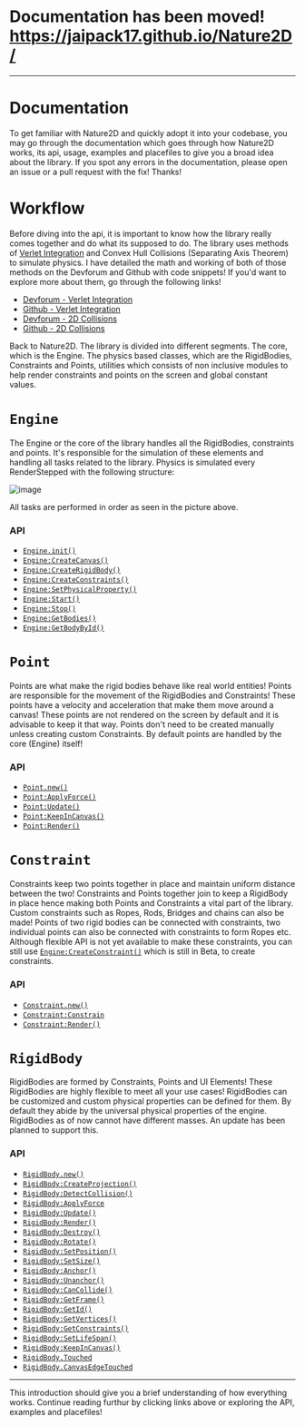 # Documentation has been moved! https://jaipack17.github.io/Nature2D/

<hr/>

# Documentation

To get familiar with Nature2D and quickly adopt it into your codebase, you may go through the documentation which goes through how Nature2D works, its api, usage, examples and placefiles to give you a broad idea about the library. If you spot any errors in the documentation, please open an issue or a pull request with the fix! Thanks!

# Workflow

Before diving into the api, it is important to know how the library really comes together and do what its supposed to do. The library uses methods of [Verlet Integration](https://en.wikipedia.org/wiki/Verlet_integration) and Convex Hull Collisions (Separating Axis Theorem) to simulate physics. I have detailed the math and working of both of those methods on the Devforum and Github with code snippets! If you'd want to explore more about them, go through the following links!
* [Devforum - Verlet Integration](https://devforum.roblox.com/t/the-beauty-of-verlet-integration-2d-ragdolls/1467651/)
* [Github - Verlet Integration](https://github.com/jaipack17/write-ups/tree/main/Verlet%20Integration)
* [Devforum - 2D Collisions](https://devforum.roblox.com/t/detecting-and-responding-to-2d-collisions-fundamentals-techniques/1484368)
* [Github - 2D Collisions](https://github.com/jaipack17/write-ups/tree/main/2D%20Collisions)

Back to Nature2D. The library is divided into different segments. The core, which is the Engine. The physics based classes, which are the RigidBodies, Constraints and Points, utilities which consists of non inclusive modules to help render constraints and points on the screen and global constant values.

# `Engine`

The Engine or the core of the library handles all the RigidBodies, constraints and points. It's responsible for the simulation of these elements and handling all tasks related to the library. Physics is simulated every RenderStepped with the following structure:

![image](https://user-images.githubusercontent.com/74130881/136814983-b97705c5-2efe-4611-81db-30704b127b33.png)

All tasks are performed in order as seen in the picture above.

### API
* [`Engine.init()`](https://github.com/jaipack17/Nature2D/tree/master/docs/api/engine#engineinit)
* [`Engine:CreateCanvas()`](https://github.com/jaipack17/Nature2D/tree/master/docs/api/engine#enginecreatecanvas)
* [`Engine:CreateRigidBody()`](https://github.com/jaipack17/Nature2D/tree/master/docs/api/engine#enginecreaterigidbody)
* [`Engine:CreateConstraints()`](https://github.com/jaipack17/Nature2D/tree/master/docs/api/engine#enginecreateconstraint)
* [`Engine:SetPhysicalProperty()`](https://github.com/jaipack17/Nature2D/tree/master/docs/api/engine#enginesetphysicalproperty)
* [`Engine:Start()`](https://github.com/jaipack17/Nature2D/tree/master/docs/api/engine#enginestart)
* [`Engine:Stop()`](https://github.com/jaipack17/Nature2D/tree/master/docs/api/engine#enginestop)
* [`Engine:GetBodies()`](https://github.com/jaipack17/Nature2D/tree/master/docs/api/engine#enginegetbodies)
* [`Engine:GetBodyById()`](https://github.com/jaipack17/Nature2D/tree/master/docs/api/engine#enginegetbodybyid)

# `Point`

Points are what make the rigid bodies behave like real world entities! Points are responsible for the movement of the RigidBodies and Constraints! These points have a velocity and acceleration that make them move around a canvas! These points are not rendered on the screen by default and it is advisable to keep it that way. Points don't need to be created manually unless creating custom Constraints. By default points are handled by the core (Engine) itself!

### API

* [`Point.new()`](https://github.com/jaipack17/Nature2D/tree/master/docs/api/point#pointnew)
* [`Point:ApplyForce()`](https://github.com/jaipack17/Nature2D/tree/master/docs/api/point#pointapplyforce)
* [`Point:Update()`](https://github.com/jaipack17/Nature2D/tree/master/docs/api/point#pointupdate)
* [`Point:KeepInCanvas()`](https://github.com/jaipack17/Nature2D/tree/master/docs/api/point#pointkeepincanvas)
* [`Point:Render()`](https://github.com/jaipack17/Nature2D/tree/master/docs/api/point#pointrender)

# `Constraint`

Constraints keep two points together in place and maintain uniform distance between the two! Constraints and Points together join to keep a RigidBody in place hence making both Points and Constraints a vital part of the library. Custom constraints such as Ropes, Rods, Bridges and chains can also be made! Points of two rigid bodies can be connected with constraints, two individual points can also be connected with constraints to form Ropes etc. Although flexible API is not yet available to make these constraints, you can still use [`Engine:CreateConstraint()`]() which is still in Beta, to create constraints.

### API

* [`Constraint.new()`](https://github.com/jaipack17/Nature2D/tree/master/docs/api/constraint#constraintnew)
* [`Constraint:Constrain`](https://github.com/jaipack17/Nature2D/tree/master/docs/api/constraint#constraintconstrain)
* [`Constraint:Render()`](https://github.com/jaipack17/Nature2D/tree/master/docs/api/constraint#constraintrender)

# `RigidBody`

RigidBodies are formed by Constraints, Points and UI Elements! These RigidBodies are highly flexible to meet all your use cases! RigidBodies can be customized and custom physical properties can be defined for them. By default they abide by the universal physical properties of the engine. RigidBodies as of now cannot have different masses. An update has been planned to support this.

### API

* [`RigidBody.new()`](https://github.com/jaipack17/Nature2D/tree/master/docs/api/rigidbody#rigidbodynew)
* [`RigidBody:CreateProjection()`](https://github.com/jaipack17/Nature2D/tree/master/docs/api/rigidbody#rigidbodycreateprojection)
* [`RigidBody:DetectCollision()`](https://github.com/jaipack17/Nature2D/tree/master/docs/api/rigidbody#rigidbodydetectcollision)
* [`RigidBody:ApplyForce`](https://github.com/jaipack17/Nature2D/tree/master/docs/api/rigidbody#rigidbodyapplyforce)
* [`RigidBody:Update()`](https://github.com/jaipack17/Nature2D/tree/master/docs/api/rigidbody#rigidbodyupdate)
* [`RigidBody:Render()`](https://github.com/jaipack17/Nature2D/tree/master/docs/api/rigidbody#rigidbodyrender)
* [`RigidBody:Destroy()`](https://github.com/jaipack17/Nature2D/tree/master/docs/api/rigidbody#rigidbodydestroy)
* [`RigidBody:Rotate()`](https://github.com/jaipack17/Nature2D/tree/master/docs/api/rigidbody#rigidbodyrotate)
* [`RigidBody:SetPosition()`](https://github.com/jaipack17/Nature2D/tree/master/docs/api/rigidbody#rigidbodysetposition)
* [`RigidBody:SetSize()`](https://github.com/jaipack17/Nature2D/tree/master/docs/api/rigidbody#rigidbodysetsize)
* [`RigidBody:Anchor()`](https://github.com/jaipack17/Nature2D/tree/master/docs/api/rigidbody#rigidbodyanchor)
* [`RigidBody:Unanchor()`](https://github.com/jaipack17/Nature2D/tree/master/docs/api/rigidbody#rigidbodyunanchor)
* [`RigidBody:CanCollide()`](https://github.com/jaipack17/Nature2D/tree/master/docs/api/rigidbody#rigidbodycancollide)
* [`RigidBody:GetFrame()`](https://github.com/jaipack17/Nature2D/tree/master/docs/api/rigidbody#rigidbodygetframe)
* [`RigidBody:GetId()`](https://github.com/jaipack17/Nature2D/tree/master/docs/api/rigidbody#rigidbodygetid)
* [`RigidBody:GetVertices()`](https://github.com/jaipack17/Nature2D/tree/master/docs/api/rigidbody#rigidbodygetvertices)
* [`RigidBody:GetConstraints()`](https://github.com/jaipack17/Nature2D/tree/master/docs/api/rigidbody#rigidbodygetconstraints)
* [`RigidBody:SetLifeSpan()`](https://github.com/jaipack17/Nature2D/tree/master/docs/api/rigidbody#rigidbodysetlifespan)
* [`RigidBody:KeepInCanvas()`](https://github.com/jaipack17/Nature2D/tree/master/docs/api/rigidbody#rigidbodykeepincanvas)
* [`RigidBody.Touched`](https://github.com/jaipack17/Nature2D/tree/master/docs/api/rigidbody#rigidbodytouched)
* [`RigidBody.CanvasEdgeTouched`](https://github.com/jaipack17/Nature2D/tree/master/docs/api/rigidbody#rigidbodycanvasedgetouched)

<hr/>

This introduction should give you a brief understanding of how everything works. Continue reading furthur by clicking links above or exploring the API, examples and placefiles!
